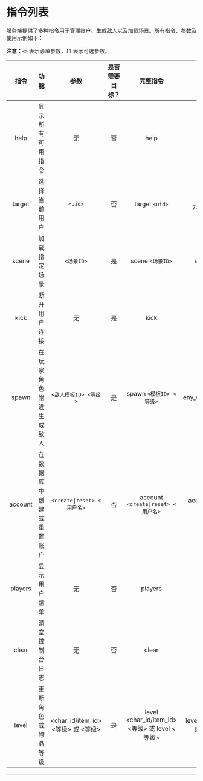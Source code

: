# 指令列表  

服务端提供了多种指令用于管理账户、生成敌人以及加载场景。所有指令、参数及使用示例如下：  

**注意：**`<>` 表示必填参数，`[]` 表示可选参数。  

|  指令   |           功能           |                参数                | 是否需要目标？ |                    完整指令                    |           使用示例           |
| :-----: | :----------------------: | :--------------------------------: | :------------: | :--------------------------------------------: | :--------------------------: |
|  help   |     显示所有可用指令     |                 无                 |       否       |                      help                      |             help             |
| target  |       选择当前用户       |              `<uid>`               |       否       |                 target `<uid>`                 |       target 740623067       |
|  scene  |       加载指定场景       |             `<场景ID>`             |       是       |                scene `<场景ID>`                |          scene 209           |
|  kick   |       断开用户连接       |                 无                 |       是       |                      kick                      |             kick             |
|  spawn  |  在玩家角色附近生成敌人  |       `<敌人模板ID> <等级>`        |       是       |            spawn `<模板ID> <等级>`             |   spawn eny_0007_mimicw 20   |
| account | 在数据库中创建或重置账户 |     `<create\|reset> <用户名>`     |       否       |       account `<create\|reset> <用户名>`       |     account create test      |
| players |       显示用户清单       |                 无                 |       否       |                    players                     |           players            |
|  clear  |      清空控制台日志      |                 无                 |       否       |                     clear                      |            clear             |
|  level  |    更新角色或物品等级    | <char_id/item_id> <等级> 或 <等级> |       是       | level <char_id/item_id> <等级> 或 level <等级> | level chr_001 80 或 level 80 |
---